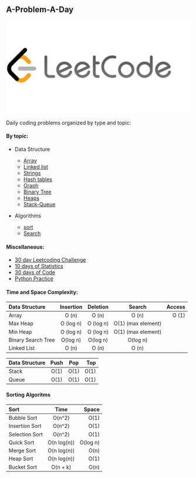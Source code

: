 ## A-Problem-A-Day

![](/misc/images/leetcode.png)

Daily coding problems organized by type and topic:

#### By topic:
- Data Structure
  - [Array](https://github.com/pradeepsinngh/A-Problem-A-Day/tree/master/by-data-structure/arrays)
  - [Linked list](https://github.com/pradeepsinngh/A-Problem-A-Day/tree/master/by-data-structure/linked-list)
  - [Strings](https://github.com/pradeepsinngh/A-Problem-A-Day/tree/master/by-data-structure/strings)
  - [Hash tables](https://github.com/pradeepsinngh/A-Problem-A-Day/tree/master/by-data-structure/hash-tables)
  - [Graph](https://github.com/pradeepsinngh/A-Problem-A-Day/tree/master/by-data-structure/graph)
  - [Binary Tree](https://github.com/pradeepsinngh/A-Problem-A-Day/tree/master/by-data-structure/binary-tree)
  - [Heaps](https://github.com/pradeepsinngh/A-Problem-A-Day/tree/master/by-data-structure/heaps)
  - [Stack-Queue](https://github.com/pradeepsinngh/A-Problem-A-Day/tree/master/by-data-structure/stacks-queues)

- Algorithms
  - [sort](https://github.com/pradeepsinngh/A-Problem-A-Day/tree/master/by-algorithms/sort)
  - [Search]()

#### Miscellaneous:
- [30 day Leetcoding Challenge ](https://github.com/pradeepsinngh/A-Problem-A-Day/tree/master/leetcode-30day-challenge)
- [10 days of Statistics](https://github.com/pradeepsinngh/A-Problem-A-Day/tree/master/10-days-of-statistics)
- [30 days of Code](https://github.com/pradeepsinngh/A-Problem-A-Day/tree/master/30-days-of-code)
- [Python Practice](https://github.com/pradeepsinngh/A-Problem-A-Day/tree/master/python-practice)

#### Time and Space Complexity:
| Data Structure |     Insertion  | Deletion      | Search    |  Access |
| :---           |     :---:      |    :---:      |    :---:  |    ---: |
| Array          |   O (n)        | O (n)         |  O (n)    | O (1)   |
| Max Heap       | O (log n)      | O (log n)     |   O(1) (max element)   | |
| Min Heap       | O (log n)      | O (log n)     |   O(1) (max element)   | |
| Binary Search Tree    | O(log n)       |  O(log n)   |   O(log n)        | |
| Linked List           | O (n)       | O (n)     |      O (n)     | |

| Data Structure |     Push       | Pop           | Top       |
| :---           |     :---:      |    :---:      |      ---: |
| Stack          | O(1)           | O(1)          |     O(1)  |
| Queue          | O(1)           | O(1)          |   O(1)    |

#### Sorting Algoritms 
| Sort |     Time  | Space  |
| :--- |     :---: |   ---: |
| Bubble Sort | O(n^2)  | O(1)|
| Insertion Sort | O(n^2)  | O(1)|
| Selection Sort | O(n^2)  | O(1)|
| Quick Sort|O(n log(n)) | O(log n) |
| Merge Sort |O(n log(n)) |  O(n)|
| Heap Sort |O(n log(n)) |  O(1)|
| Bucket Sort |O(n + k) |  O(n)|
